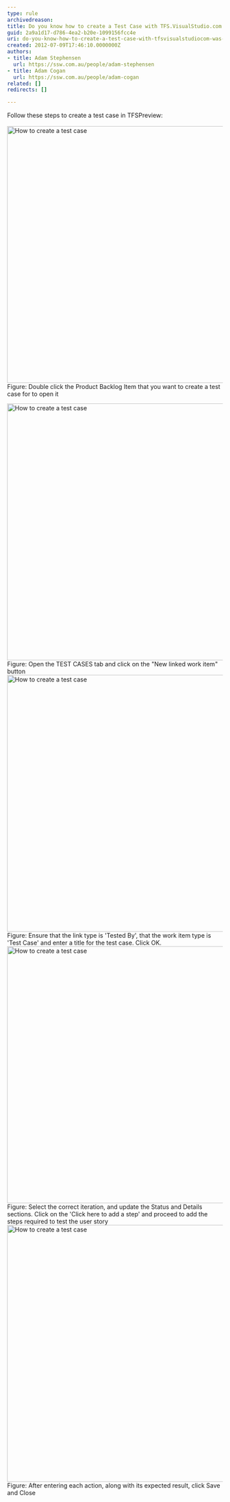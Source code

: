 ```yaml
---
type: rule
archivedreason: 
title: Do you know how to create a Test Case with TFS.VisualStudio.com (was TFSPreview)?
guid: 2a9a1d17-d786-4ea2-b20e-1099156fcc4e
uri: do-you-know-how-to-create-a-test-case-with-tfsvisualstudiocom-was-tfspreview
created: 2012-07-09T17:46:10.0000000Z
authors:
- title: Adam Stephensen
  url: https://ssw.com.au/people/adam-stephensen
- title: Adam Cogan
  url: https://ssw.com.au/people/adam-cogan
related: []
redirects: []

---
```



Follow these steps to create a test case in TFSPreview&#58;
<br><excerpt class='endintro'></excerpt><br>
<img class="ms-rteCustom-ImageArea" alt="How to create a test case" src="/SoftwareDevelopment/RulesToBetterUserAcceptanceTests/PublishingImages/create-tc-1.jpg" style="width&#58;600px;" />
<span class="ms-rteCustom-FigureNormal">Figure&#58; Double click the Product Backlog Item that you want to create a test case for to open it</span>

<img class="ms-rteCustom-ImageArea" alt="How to create a test case" src="/SoftwareDevelopment/RulesToBetterUserAcceptanceTests/PublishingImages/create-tc-2.jpg" style="width&#58;600px;" />
<span class="ms-rteCustom-FigureNormal">Figure&#58; Open the TEST CASES tab and click on the &quot;New linked work item&quot; button</span>

<img class="ms-rteCustom-ImageArea" alt="How to create a test case" src="/SoftwareDevelopment/RulesToBetterUserAcceptanceTests/PublishingImages/create-tc-3.jpg" style="width&#58;600px;" />
<span class="ms-rteCustom-FigureNormal">Figure&#58; Ensure that the link type is 'Tested By', that the work item type is 'Test Case' and enter a title for the test case. Click OK.</span>

<img class="ms-rteCustom-ImageArea" alt="How to create a test case" src="/SoftwareDevelopment/RulesToBetterUserAcceptanceTests/PublishingImages/create-tc-4.jpg" style="width&#58;600px;" />
<span class="ms-rteCustom-FigureNormal">Figure&#58; Select the correct iteration, and update the Status and Details sections. Click on the 'Click here to add a step' and proceed to add the steps required to test the user story</span>

<img class="ms-rteCustom-ImageArea" alt="How to create a test case" src="/SoftwareDevelopment/RulesToBetterUserAcceptanceTests/PublishingImages/create-tc-5.jpg" style="width&#58;600px;" />
<span class="ms-rteCustom-FigureNormal">Figure&#58; After entering each action, along with its expected result, click Save and Close</span>


